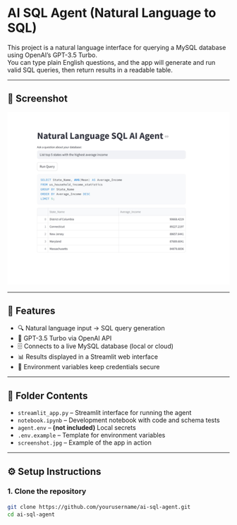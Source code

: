 #  AI SQL Agent (Natural Language to SQL)

This project is a natural language interface for querying a MySQL database using OpenAI’s GPT-3.5 Turbo.  
You can type plain English questions, and the app will generate and run valid SQL queries, then return results in a readable table.

---

## 📸 Screenshot

![Demo Screenshot](Sreamlit_SQL.jpg)

---

## 🚀 Features

- 🔍 Natural language input → SQL query generation
- 🤖 GPT-3.5 Turbo via OpenAI API
- 🗄️ Connects to a live MySQL database (local or cloud)
- 📊 Results displayed in a Streamlit web interface
- 🔐 Environment variables keep credentials secure

---

## 📂 Folder Contents

- `streamlit_app.py` – Streamlit interface for running the agent
- `notebook.ipynb` – Development notebook with code and schema tests
- `agent.env` – **(not included)** Local secrets
- `.env.example` – Template for environment variables
- `screenshot.jpg` – Example of the app in action

---

## ⚙️ Setup Instructions

### 1. Clone the repository

```bash
git clone https://github.com/yourusername/ai-sql-agent.git
cd ai-sql-agent
